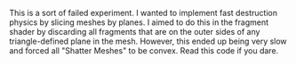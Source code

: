 This is a sort of failed experiment.  I wanted to implement fast destruction physics by slicing meshes by planes.  I aimed to do this in the fragment shader by
discarding all fragments that are on the outer sides of any triangle-defined plane in the mesh.  However, this ended up being very slow and forced all "Shatter Meshes"
to be convex.  Read this code if you dare.
